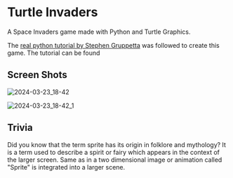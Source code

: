 # Turtle Invaders

A Space Invaders game made with Python and Turtle Graphics.

The [real python tutorial by Stephen Gruppetta](https://realpython.com/build-python-turtle-game-space-invaders-clone/) was followed to  create this game. 
The tutorial can be found 

## Screen Shots

![2024-03-23_18-42](https://github.com/orsenthil/Turtle-Invaders/assets/332330/6a65222f-3035-4d9b-a567-86e4a734aa96)

![2024-03-23_18-42_1](https://github.com/orsenthil/Turtle-Invaders/assets/332330/90ab7f10-9bd6-46ef-82b8-1205e7a58bf5)


## Trivia

Did you know that the term sprite has its origin in folklore and mythology? It is a term used to describe a spirit or fairy which appears in the context of the larger screen.
Same as in a two dimensional image or animation called "Sprite" is integrated into a larger scene.
